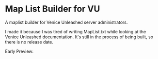 # Map List Builder for VU
A maplist builder for Venice Unleashed server administrators.

I made it because I was tired of writing MapList.txt while looking at the Venice Unleashed documentation.
It's still in the process of being built, so there is no release date.

Early Preview:
